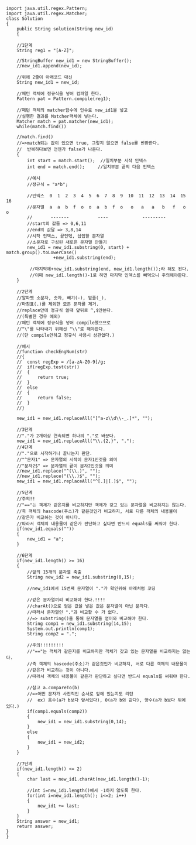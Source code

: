 
    import java.util.regex.Pattern;
    import java.util.regex.Matcher;
    class Solution 
    {
        public String solution(String new_id) 
        {       
                    
    	//1단계
        String reg1 = "[A-Z]";
        
        //StringBuffer new_id1 = new StringBuffer();
        //new_id1.append(new_id);
        
        //위에 2줄이 아래코드 대신
        String new_id1 = new_id;
        
        //페턴 객체에 정규식을 넣어 컴파일 한다.
        Pattern pat = Pattern.compile(reg1);
        
        //패턴 객체의 matcher함수에 인수로 new_id1을 넣고
        //실행한 결과를 Matcher객체에 넣는다.
        Matcher match = pat.matcher(new_id1);
        while(match.find())
            
        //match.find()
        //=>match되는 값이 있으면 true, 그렇지 않으면 false를 반환한다.
        //  반복하다보면 언젠가 false가 나온다.    
        {
            int start = match.start();  //일치부분 시작 인덱스
            int end = match.end();     //일치부분 끝의 다음 인덱스
    
            //예시
            //정규식 = "a*b";
    
            //인덱스  0  1  2  3  4  5  6  7  8  9  10  11  12  13  14  15  16
            //문자열  a  a  b  f  o  o  a  b  f  o   o   a   a   b   f   o   o 
            //       -------           ----             ---------
            //start의 값들 => 0,6,11
            //end의 값달 => 3,8,14  
            //시작 인덱스, 끝인덳, 삽입할 문자열
            //소문자로 구성된 새로은 문자열 만들기    
            new_id1 = new_id1.substring(0, start) + match.group().toLowerCase()
                      +new_id1.substring(end);
                
             //마지막에+new_id1.substring(end, new_id1.length());라 해도 된다.          
             //이때 new_id1.length()-1로 하면 마지막 인덱스를 빼먹으니 주의해야한다.
        }
       
        //2단계
        //알파벳 소문자, 숫자, 빼기(-), 밑줄(_), 
        //마침표(.)를 제외한 모든 문자를 제거.
        //replace안에 정규식 쓸때 앞뒤로 ^,$안쓴다.
        //(특별한 경우 예외) 
        //패턴 객체에 정규식을 넣어 compile했으므로 
        //"\"를 나타내기 위해선 "\\"로 해야한다.
        //(단 compile안하고 정규식 사용시 상관없다.)
        
        //예시
        //function checkEngNum(str) 
        //{ 
        //  const regExp = /[a-zA-Z0-9]/g; 
        //  if(regExp.test(str))
        //  { 
        //      return true; 
        //  }
        //  else
        //  { 
        //      return false; 
        //  } 
        //}
    
        new_id1 = new_id1.replaceAll("[^a-z\\d\\-_.]*", "");
        
        //3단계
        //"."가 2개이상 연속되면 하나의 "."로 바꾼다.
        new_id1 = new_id1.replaceAll("\\.{2,}", ".");   
        //4단계
        //"."으로 시작하거나 끝나는지 판단.
        //"^문자1" => 문자열의 시작이 문자1인것을 의미 
        //"문자2$" => 문자열의 끝이 문자2인것을 의미 
        //new_id1.replace("^(\\.)", "");
        //new_id1.replace("(\\.)$", "");
        new_id1 = new_id1.replaceAll("^[.]|[.]$", "");
    
        //5단계
        //주의!!
        //"=="는 객체가 같은지를 비교하지만 객체가 갖고 있는 문자열을 비교하지는 않는다.
        //즉 객체의 hascode(주소)가 같은것인가 비교하지, 서로 다른 객체의 내용물이
        //같은가 비교하는 것이 아니다. 
        //따라서 객체의 내용물이 같은가 판단하고 싶다면 반드시 equals를 써줘야 한다.
        if(new_id1.equals(""))
        {
            new_id1 = "a";
        }
        
        //6단계
        if(new_id1.length() >= 16)
        {
            //앞의 15개의 문자열 축출
            String new_id2 = new_id1.substring(0,15);
    
            //new_id1에서 15번째 문자열이 "."가 확인위해 아레처럼 코딩
            
            //같은 문자열끼리 비교해야 한다.!!!!
            //charAt()으로 얻은 값을 넣은 값은 문자열이 아닌 문자다.
            //따라서 문자열인 "."과 비교할 수 가 없다.
            //=> substring()을 통해 문자열을 얻어와 비교해야 한다.
            String comp1 = new_id1.substring(14,15);
            System.out.println(comp1);
            String comp2 = ".";
    
            //주의!!!!!!!!!                        
            //"=="는 객체가 같은지를 비교하지만 객체가 갖고 있는 문자열을 비교하지는 않는다.
            //즉 객체의 hascode(주소)가 같은것인가 비교하지, 서로 다른 객체의 내용물이
            //같은가 비교하는 것이 아니다. 
            //따라서 객체의 내용물이 같은가 판단하고 싶다면 반드시 equals를 써줘야 한다.
            
            //참고 a.compareTo(b)
            //=>어떤 문자가 사전적인 순서로 앞에 있는지도 리턴
            //  ex) 음수(a가 b보다 앞서있다), 0(a가 b와 같다), 양수(a가 b보다 뒤에 있다.)
            if(comp1.equals(comp2))
            {
                new_id1 = new_id1.substring(0,14);
            } 
            else
            {
                new_id1 = new_id2;
            }
        }
        
        //7단계
        if(new_id1.length() <= 2)
        {
            char last = new_id1.charAt(new_id1.length()-1);
            
            //int i=new_id1.length()에서 -1하지 않도록 한다.
            for(int i=new_id1.length(); i<=2; i++)
            {
                new_id1 += last;
            }
        }
        String answer = new_id1;
        return answer;      
    }
    }   
